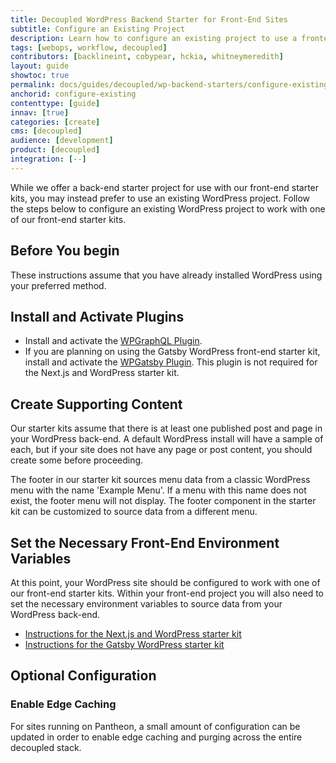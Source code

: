 ```yaml
---
title: Decoupled WordPress Backend Starter for Front-End Sites
subtitle: Configure an Existing Project
description: Learn how to configure an existing project to use a frontend starter kit.
tags: [webops, workflow, decoupled]
contributors: [backlineint, cobypear, hckia, whitneymeredith]
layout: guide
showtoc: true
permalink: docs/guides/decoupled/wp-backend-starters/configure-existing
anchorid: configure-existing
contenttype: [guide]
innav: [true]
categories: [create]
cms: [decoupled]
audience: [development]
product: [decoupled]
integration: [--]
---
```


While we offer a back-end starter project for use with our front-end starter
kits, you may instead prefer to use an existing WordPress project. Follow the
steps below to configure an existing WordPress project to work with one of our front-end starter kits.

## Before You begin

These instructions assume that you have already installed WordPress using your preferred method.

## Install and Activate Plugins

- Install and activate the
  [WPGraphQL Plugin](https://wordpress.org/plugins/wp-graphql/).
- If you are planning on using the Gatsby WordPress front-end starter kit,
  install and activate the
  [WPGatsby Plugin](https://wordpress.org/plugins/wp-gatsby/). This plugin is
  not required for the Next.js and WordPress starter kit.

## Create Supporting Content

Our starter kits assume that there is at least one published post and page in
your WordPress back-end. A default WordPress install will have a sample of each, but if your site does not have any page or post content, you should create some before proceeding.

The footer in our starter kit sources menu data from a classic WordPress menu
with the name 'Example Menu'. If a menu with this name does not exist, the
footer menu will not display. The footer component in the starter kit can be
customized to source data from a different menu.

## Set the Necessary Front-End Environment Variables

At this point, your WordPress site should be configured to work with one of our front-end starter kits. Within your front-end project you will also need to set the necessary environment variables to source data from your WordPress back-end.

- [Instructions for the Next.js and WordPress starter kit](../../Frontend%20Starters/Next.js/Next.js%20%2B%20WordPress/setting-environment-variables.md)
- [Instructions for the Gatsby WordPress starter kit](../../Frontend%20Starters/Gatsby/Gatsby%20%2B%20WordPress/setting-environment-variables.md)

## Optional Configuration

### Enable Edge Caching

For sites running on Pantheon, a small amount of configuration can be updated in order to enable edge caching and purging across the entire decoupled stack.
